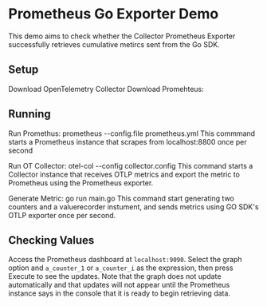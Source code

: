 # Prometheus Go Exporter Demo

This demo aims to check whether the Collector Prometheus Exporter successfully retrieves cumulative metircs sent from the Go SDK.

## Setup
Download OpenTelemetry Collector 
Download Promehteus: 

## Running
Run Promethus:
prometheus --config.file prometheus.yml
This commmand starts a Prometheus instance that scrapes from localhost:8800 once per second

Run OT Collector:
otel-col --config collector.config
This command starts a Collector instance that receives OTLP metrics and export the metric to Prometheus using the Prometheus exporter.

Generate Metric:
go run main.go
This command start generating two counters and a valuerecorder instument, and sends metrics using GO SDK's OTLP exporter once per second. 

## Checking Values
Access the Prometheus dashboard at `localhost:9090`. Select the graph option and `a_counter_1` or `a_counter_i` as the expression, then press Execute to see the updates. Note that the graph does not update automatically and that updates will not appear until the Prometheus instance says in the console that it is ready to begin retrieving data.